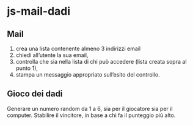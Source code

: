 # js-mail-dadi

## Mail

1. crea una lista contenente almeno 3 indirizzi email
2. chiedi all’utente la sua email,
3. controlla che sia nella lista di chi può accedere (lista creata sopra al punto 1),
4. stampa un messaggio appropriato sull’esito del controllo.

## Gioco dei dadi

Generare un numero random da 1 a 6, sia per il giocatore sia per il computer.
Stabilire il vincitore, in base a chi fa il punteggio più alto.
